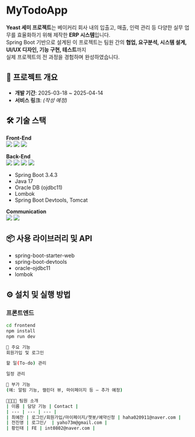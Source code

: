 # MyTodoApp

**Yeast 세미 프로젝트**는 베이커리 회사 내의 입출고, 매출, 인력 관리 등 다양한 실무 업무를 효율화하기 위해 제작한 **ERP 시스템**입니다.  
Spring Boot 기반으로 설계된 이 프로젝트는 팀원 간의 **협업, 요구분석, 시스템 설계, UI/UX 디자인, 기능 구현, 테스트**까지  
실제 프로젝트의 전 과정을 경험하며 완성하였습니다.


## 📌 프로젝트 개요
- **개발 기간**: 2025-03-18 ~ 2025-04-14
- **서비스 링크**: *(작성 예정)*


## 🛠 기술 스택

**Front-End**  
<img src="https://img.shields.io/badge/HTML5-E34F26?style=flat-square&logo=html5&logoColor=white">
<img src="https://img.shields.io/badge/CSS3-1572B6?style=flat-square&logo=css3&logoColor=white">
<img src="https://img.shields.io/badge/JavaScript-F7DF1E?style=flat-square&logo=javascript&logoColor=black">

**Back-End**  
<img src="https://img.shields.io/badge/SpringBoot-6DB33F?style=flat-square&logo=Spring-Boot&logoColor=white">
<img src="https://img.shields.io/badge/Java-17-007396?style=flat-square&logo=OpenJDK&logoColor=white">
<img src="https://img.shields.io/badge/Oracle-F80000?style=flat-square&logo=oracle&logoColor=white">
<img src="https://img.shields.io/badge/Lombok-16A085?style=flat-square&logo=Lombok&logoColor=white">

- Spring Boot 3.4.3
- Java 17
- Oracle DB (ojdbc11)
- Lombok
- Spring Boot Devtools, Tomcat

**Communication**  
<img src="https://img.shields.io/badge/Notion-000000?style=flat-square&logo=notion&logoColor=white">
<img src="https://img.shields.io/badge/GitHub-181717?style=flat-square&logo=github&logoColor=white">


## 📦 사용 라이브러리 및 API
- spring-boot-starter-web
- spring-boot-devtools
- oracle-ojdbc11
- lombok


## ⚙️ 설치 및 실행 방법

### 프론트엔드
```bash
cd frontend
npm install
npm run dev

🔑 주요 기능
회원가입 및 로그인

할 일(To-do) 관리

일정 관리

🌱 부가 기능
(예: 알림 기능, 캘린더 뷰, 마이페이지 등 — 추가 예정)

👨‍👩‍👧‍👦 팀원 소개
| 이름 | 담당 기능 | Contact |
| --- | --- | --- |
| 최예찬 | 로그인/회원가입/마이페이지/챗봇/예약신청 | haha020911@naver.com |
| 전진영 | 로그인/  | yaho73m@gmail.com |
| 황인태 | FE | int0802@naver.com |

